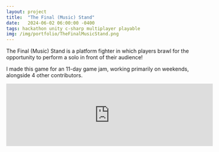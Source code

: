 ```yaml
---
layout: project
title:  "The Final (Music) Stand"
date:   2024-06-02 06:00:00 -0400
tags: hackathon unity c-sharp multiplayer playable
img: /img/portfolio/TheFinalMusicStand.png
---
```


The Final (Music) Stand is a platform fighter in which players brawl for the opportunity to perform a solo in front of their audience!

I made this game for an 11-day game jam, working primarily on weekends, alongside 4 other contributors.

<iframe frameborder="0" src="https://itch.io/embed/2748251?bg_color=feeacc&amp;link_color=ffbd2f" width="552" height="167"><a href="https://swiimii.itch.io/the-final-music-stand">The Final (Music) Stand by swiimii</a></iframe>